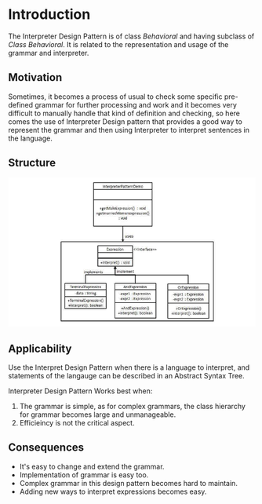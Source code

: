 # Introduction
The Interpreter Design Pattern is of class _Behavioral_ and having subclass of _Class Behavioral_. It is related to the representation and usage of the grammar and interpreter.

## Motivation
Sometimes, it becomes a process of usual to check some specific pre-defined grammar for further processing and work and it becomes very difficult to manually handle that kind of definition and checking, so here comes the use of Interpreter Design pattern that provides a good way to represent the grammar and then using Interpreter to interpret sentences in the language.

## Structure
![IntepreterDesignPatter](./Interpreter%20Design%20Pattern.png)
## Applicability
Use the Interpret Design Pattern when there is a language to interpret, and statements of the langauge can be described in an Abstract Syntax Tree.

Interpreter Design Pattern Works best when:
1. The grammar is simple, as for complex grammars, the class hierarchy for grammar becomes large and unmanageable.
2. Efficieincy is not the critical aspect.

## Consequences
* It's easy to change and extend the grammar.
* Implementation of grammar is easy too.
* Complex grammar in this design pattern becomes hard to maintain.
* Adding new ways to interpret expressions becomes easy.